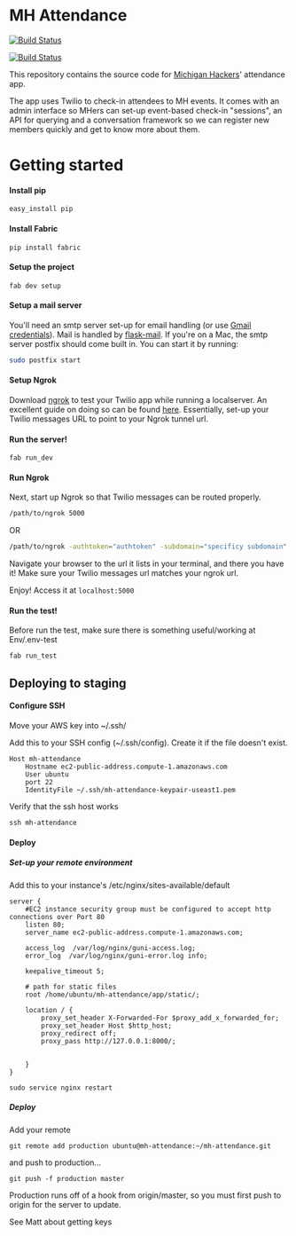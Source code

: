 # MH Attendance
[![Build Status](https://travis-ci.org/michiganhackers/mh-attendance.svg)](https://travis-ci.org/michiganhackers/mh-attendance)

[![Build Status](https://travis-ci.org/michiganhackers/mh-attendance.svg)](https://travis-ci.org/michiganhackers/mh-attendance)

This repository contains the source code for [Michigan Hackers](http://wwww.michiganhackers.org)' attendance app.

The app uses Twilio to check-in attendees to MH events. It comes with an admin interface so MHers can set-up event-based check-in "sessions", an API for querying and a conversation framework so we can register new members quickly and get to know more about them.


# Getting started

#### Install pip 

    easy_install pip

#### Install Fabric 

    pip install fabric

#### Setup the project

    fab dev setup

#### Setup a mail server
You'll need an smtp server set-up for email handling (or use [Gmail credentials](http://flask.pocoo.org/snippets/85/)). Mail is handled by [flask-mail](https://pythonhosted.org/flask-mail/). If you're on a Mac, the smtp server postfix should come built in. You can start it by running:
```sh
sudo postfix start
```

#### Setup Ngrok
Download [ngrok](https://ngrok.com/download) to test your Twilio app while running a localserver. An excellent guide on doing so can be found [here](https://www.twilio.com/blog/2013/10/test-your-webhooks-locally-with-ngrok.html). Essentially, set-up your Twilio messages URL to point to your Ngrok tunnel url.

#### Run the server!

    fab run_dev

#### Run Ngrok
Next, start up Ngrok so that Twilio messages can be routed properly.
```sh
/path/to/ngrok 5000
```
OR
```sh
/path/to/ngrok -authtoken="authtoken" -subdomain="specificy subdomain" 5000
```
Navigate your browser to the url it lists in your terminal, and there you have it! 
Make sure your Twilio messages url matches your ngrok url.

Enjoy! Access it at `localhost:5000`

#### Run the test!
Before run the test, make sure there is something useful/working at Env/.env-test

    fab run_test


## Deploying to staging

#### Configure SSH

Move your AWS key into ~/.ssh/

Add this to your SSH config (~/.ssh/config). Create it if the file doesn't exist.

	Host mh-attendance
	    Hostname ec2-public-address.compute-1.amazonaws.com
	    User ubuntu
	    port 22
	    IdentityFile ~/.ssh/mh-attendance-keypair-useast1.pem

Verify that the ssh host works

	ssh mh-attendance


#### Deploy

##### Set-up your remote environment

Add this to your instance's /etc/nginx/sites-available/default
```
server {
    #EC2 instance security group must be configured to accept http connections over Port 80 
    listen 80;
    server_name ec2-public-address.compute-1.amazonaws.com;

    access_log  /var/log/nginx/guni-access.log;
    error_log  /var/log/nginx/guni-error.log info;

    keepalive_timeout 5;

    # path for static files
    root /home/ubuntu/mh-attendance/app/static/;

    location / {
        proxy_set_header X-Forwarded-For $proxy_add_x_forwarded_for;
        proxy_set_header Host $http_host;
        proxy_redirect off;
        proxy_pass http://127.0.0.1:8000/;


    }
}
```
```
sudo service nginx restart
```

##### Deploy
Add your remote

    git remote add production ubuntu@mh-attendance:~/mh-attendance.git

and push to production...

    git push -f production master

Production runs off of a hook from origin/master, so you must first push to origin for the server to update.

See Matt about getting keys
